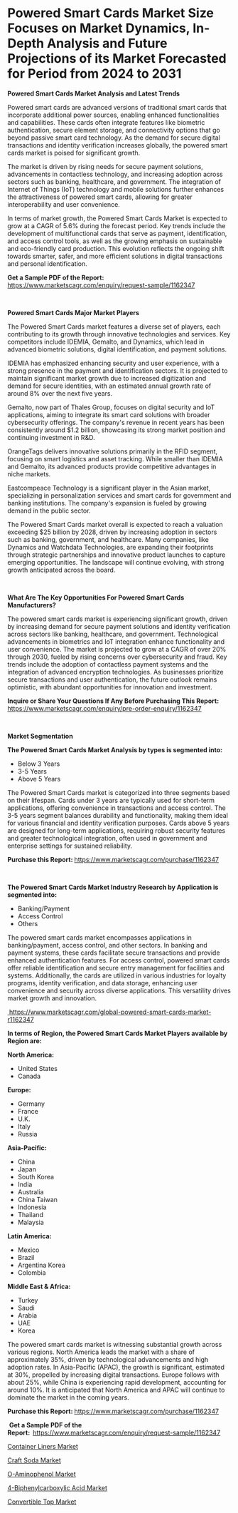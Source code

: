 <p><h1>Powered Smart Cards Market Size Focuses on Market Dynamics, In-Depth Analysis and Future Projections of its Market Forecasted for Period from 2024 to 2031</h1></p><p><strong>Powered Smart Cards Market Analysis and Latest Trends</strong></p>
<p><p>Powered smart cards are advanced versions of traditional smart cards that incorporate additional power sources, enabling enhanced functionalities and capabilities. These cards often integrate features like biometric authentication, secure element storage, and connectivity options that go beyond passive smart card technology. As the demand for secure digital transactions and identity verification increases globally, the powered smart cards market is poised for significant growth.</p><p>The market is driven by rising needs for secure payment solutions, advancements in contactless technology, and increasing adoption across sectors such as banking, healthcare, and government. The integration of Internet of Things (IoT) technology and mobile solutions further enhances the attractiveness of powered smart cards, allowing for greater interoperability and user convenience. </p><p>In terms of market growth, the Powered Smart Cards Market is expected to grow at a CAGR of 5.6% during the forecast period. Key trends include the development of multifunctional cards that serve as payment, identification, and access control tools, as well as the growing emphasis on sustainable and eco-friendly card production. This evolution reflects the ongoing shift towards smarter, safer, and more efficient solutions in digital transactions and personal identification.</p></p>
<p><strong>Get a Sample PDF of the Report:&nbsp;</strong> <a href="https://www.marketscagr.com/enquiry/request-sample/1162347?utm_campaign=1267&utm_medium=2&utm_source=Github&utm_content=ia&utm_term=03102024&utm_id=powered-smart-cards">https://www.marketscagr.com/enquiry/request-sample/1162347</a></p>
<p>&nbsp;</p>
<p><strong>Powered Smart Cards Major Market Players</strong></p>
<p><p>The Powered Smart Cards market features a diverse set of players, each contributing to its growth through innovative technologies and services. Key competitors include IDEMIA, Gemalto, and Dynamics, which lead in advanced biometric solutions, digital identification, and payment solutions.</p><p>IDEMIA has emphasized enhancing security and user experience, with a strong presence in the payment and identification sectors. It is projected to maintain significant market growth due to increased digitization and demand for secure identities, with an estimated annual growth rate of around 8% over the next five years.</p><p>Gemalto, now part of Thales Group, focuses on digital security and IoT applications, aiming to integrate its smart card solutions with broader cybersecurity offerings. The company's revenue in recent years has been consistently around $1.2 billion, showcasing its strong market position and continuing investment in R&D.</p><p>OrangeTags delivers innovative solutions primarily in the RFID segment, focusing on smart logistics and asset tracking. While smaller than IDEMIA and Gemalto, its advanced products provide competitive advantages in niche markets.</p><p>Eastcompeace Technology is a significant player in the Asian market, specializing in personalization services and smart cards for government and banking institutions. The company's expansion is fueled by growing demand in the public sector.</p><p>The Powered Smart Cards market overall is expected to reach a valuation exceeding $25 billion by 2028, driven by increasing adoption in sectors such as banking, government, and healthcare. Many companies, like Dynamics and Watchdata Technologies, are expanding their footprints through strategic partnerships and innovative product launches to capture emerging opportunities. The landscape will continue evolving, with strong growth anticipated across the board.</p></p>
<p>&nbsp;</p>
<p><strong>What Are The Key Opportunities For Powered Smart Cards Manufacturers?</strong></p>
<p><p>The powered smart cards market is experiencing significant growth, driven by increasing demand for secure payment solutions and identity verification across sectors like banking, healthcare, and government. Technological advancements in biometrics and IoT integration enhance functionality and user convenience. The market is projected to grow at a CAGR of over 20% through 2030, fueled by rising concerns over cybersecurity and fraud. Key trends include the adoption of contactless payment systems and the integration of advanced encryption technologies. As businesses prioritize secure transactions and user authentication, the future outlook remains optimistic, with abundant opportunities for innovation and investment.</p></p>
<p><strong>Inquire or Share Your Questions If Any Before Purchasing This Report:</strong> <a href="https://www.marketscagr.com/enquiry/pre-order-enquiry/1162347?utm_campaign=1267&utm_medium=2&utm_source=Github&utm_content=ia&utm_term=03102024&utm_id=powered-smart-cards">https://www.marketscagr.com/enquiry/pre-order-enquiry/1162347</a></p>
<p>&nbsp;</p>
<p><strong>Market Segmentation</strong></p>
<p><strong>The Powered Smart Cards Market Analysis by types is segmented into:</strong></p>
<p><ul><li>Below 3 Years</li><li>3-5 Years</li><li>Above 5 Years</li></ul></p>
<p><p>The Powered Smart Cards market is categorized into three segments based on their lifespan. Cards under 3 years are typically used for short-term applications, offering convenience in transactions and access control. The 3-5 years segment balances durability and functionality, making them ideal for various financial and identity verification purposes. Cards above 5 years are designed for long-term applications, requiring robust security features and greater technological integration, often used in government and enterprise settings for sustained reliability.</p></p>
<p><strong>Purchase this Report:&nbsp;</strong><a href="https://www.marketscagr.com/purchase/1162347?utm_campaign=1267&utm_medium=2&utm_source=Github&utm_content=ia&utm_term=03102024&utm_id=powered-smart-cards">https://www.marketscagr.com/purchase/1162347</a></p>
<p>&nbsp;</p>
<p><strong>The Powered Smart Cards Market Industry Research by Application is segmented into:</strong></p>
<p><ul><li>Banking/Payment</li><li>Access Control</li><li>Others</li></ul></p>
<p><p>The powered smart cards market encompasses applications in banking/payment, access control, and other sectors. In banking and payment systems, these cards facilitate secure transactions and provide enhanced authentication features. For access control, powered smart cards offer reliable identification and secure entry management for facilities and systems. Additionally, the cards are utilized in various industries for loyalty programs, identity verification, and data storage, enhancing user convenience and security across diverse applications. This versatility drives market growth and innovation.</p></p>
<p><a href="https://www.marketscagr.com/global-powered-smart-cards-market-r1162347?utm_campaign=1267&utm_medium=2&utm_source=Github&utm_content=ia&utm_term=03102024&utm_id=powered-smart-cards">&nbsp;https://www.marketscagr.com/global-powered-smart-cards-market-r1162347</a></p>
<p><strong>In terms of Region, the Powered Smart Cards Market Players available by Region are:</strong></p>
<p>
    <p> <strong> North America: </strong>
        <ul>
            <li>United States</li>
            <li>Canada</li>
        </ul>
        </p> 
    <p> <strong> Europe: </strong>
        <ul>
            <li>Germany</li>
            <li>France</li>
            <li>U.K.</li>
            <li>Italy</li>
            <li>Russia</li>
        </ul>
        </p> 
    <p> <strong> Asia-Pacific: </strong>
        <ul>
            <li>China</li>
            <li>Japan</li>
            <li>South Korea</li>
            <li>India</li>
            <li>Australia</li>
            <li>China Taiwan</li>
            <li>Indonesia</li>
            <li>Thailand</li>
            <li>Malaysia</li>
        </ul>
        </p> 
    <p> <strong> Latin America: </strong>
        <ul>
            <li>Mexico</li>
            <li>Brazil</li>
            <li>Argentina Korea</li>
            <li>Colombia</li>
        </ul>
        </p> 
    <p> <strong> Middle East & Africa: </strong>
        <ul>
            <li>Turkey</li>
            <li>Saudi</li>
            <li>Arabia</li>
            <li>UAE</li>
            <li>Korea</li>
        </ul>
    </p>
    </p>
<p><p>The powered smart cards market is witnessing substantial growth across various regions. North America leads the market with a share of approximately 35%, driven by technological advancements and high adoption rates. In Asia-Pacific (APAC), the growth is significant, estimated at 30%, propelled by increasing digital transactions. Europe follows with about 25%, while China is experiencing rapid development, accounting for around 10%. It is anticipated that North America and APAC will continue to dominate the market in the coming years.</p></p>
<p><strong>Purchase this Report: </strong><a href="https://www.marketscagr.com/purchase/1162347?utm_campaign=1267&utm_medium=2&utm_source=Github&utm_content=ia&utm_term=03102024&utm_id=powered-smart-cards">https://www.marketscagr.com/purchase/1162347</a></p>
<p>&nbsp;<strong>Get a Sample PDF of the Report:&nbsp;&nbsp;</strong><a href="https://www.marketscagr.com/enquiry/request-sample/1162347?utm_campaign=1267&utm_medium=2&utm_source=Github&utm_content=ia&utm_term=03102024&utm_id=powered-smart-cards">https://www.marketscagr.com/enquiry/request-sample/1162347</a></p>
<p><strong></strong></p>
<p><p><a href="https://www.linkedin.com/pulse/global-market-pulse-trends-growth-analysis-container-liners-olhfc?utm_campaign=1267&utm_medium=2&utm_source=Github&utm_content=ia&utm_term=03102024&utm_id=powered-smart-cards">Container Liners Market</a></p><p><a href="https://www.linkedin.com/pulse/future-trajectory-craft-soda-market-emerging-trends-forecasts-oikpf?trackingId=hYzYLN6BS8yamlNKPpYoiA%3D%3D&utm_campaign=1267&utm_medium=2&utm_source=Github&utm_content=ia&utm_term=03102024&utm_id=powered-smart-cards">Craft Soda Market</a></p><p><a href="https://issuu.com/reportprime-2/docs/o-aminophenol-market-size-2030.pptx_5465091f76bb33?utm_campaign=1267&utm_medium=2&utm_source=Github&utm_content=ia&utm_term=03102024&utm_id=powered-smart-cards">O-Aminophenol Market</a></p><p><a href="https://issuu.com/reportprime-2/docs/4-biphenylcarboxylic-acid-market-si_0f3a5757aa6cf3?utm_campaign=1267&utm_medium=2&utm_source=Github&utm_content=ia&utm_term=03102024&utm_id=powered-smart-cards">4-Biphenylcarboxylic Acid Market</a></p><p><a href="https://www.linkedin.com/pulse/global-convertible-top-market-exploring-share-trends-future-stwgf?trackingId=LfudkSBiQYact2nJnIdPjg%3D%3D&utm_campaign=1267&utm_medium=2&utm_source=Github&utm_content=ia&utm_term=03102024&utm_id=powered-smart-cards">Convertible Top Market</a></p></p>